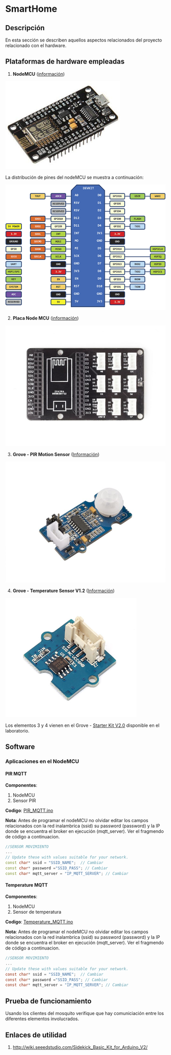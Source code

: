 # SmartHome #

## Descripción ##
En esta sección se describen aquellos aspectos relacionados del proyecto relacionado con el hardware.

## Plataformas de hardware empleadas ##

1. **NodeMCU** ([información](https://en.wikipedia.org/wiki/NodeMCU))

![nodemcu-v3](nodemcu-v3.jpg)

La distribución de pines del nodeMCU se muestra a continuación:

![pines-nodemcu-v3](pines-nodemcu.png)

2. **Placa Node MCU** ([información](http://wiki.seeedstudio.com/Grove_Base_Shield_for_NodeMCU_V1.0/))

![placa_modemcu](placa_nodemcu2.jpg)

3. **Grove - PIR Motion Sensor** ([Información](http://wiki.seeedstudio.com/Grove-PIR_Motion_Sensor/))

![pir_sensor](pir_sensor.jpg)

4. **Grove - Temperature Sensor V1.2** ([Información](http://wiki.seeedstudio.com/Grove-Temperature_Sensor_V1.2/))

![temperature_sensor](Grove_Temperature_Sensor_View.jpg)

Los elementos 3 y 4 vienen en el Grove - [Starter Kit V2.0](https://seeeddoc.github.io/Grove-Starter_Kit_V2.0/) disponible en el laboratorio.


## Software ##

### Aplicaciones en el NodeMCU ###

#### PIR MQTT ####

**Componentes**:
1. NodeMCU
2. Sensor PIR

**Codigo**: [PIR_MQTT.ino](./PIR_MQTT/PIR_MQTT.ino)

**Nota**: Antes de programar el nodeMCU no olvidar editar los campos relacionados con la red inalambrica (ssid) su password (password) y la IP donde se encuentra el broker en ejecución (mqtt_server). Ver el fragmendo de código a continuacion.

```C++
//SENSOR MOVIMIENTO
...
// Update these with values suitable for your network.
const char* ssid = "SSID_NAME";  // Cambiar
const char* password ="SSID_PASS"; // Cambiar
const char* mqtt_server = "IP_MQTT_SERVER"; // Cambiar
```

#### Temperature MQTT ####

**Componentes**:
1. NodeMCU
2. Sensor de temperatura

**Codigo**: [Temperature_MQTT.ino](./Temperature_MQTT/Temperature_MQTT.ino)


**Nota**: Antes de programar el nodeMCU no olvidar editar los campos relacionados con la red inalambrica (ssid) su password (password) y la IP donde se encuentra el broker en ejecución (mqtt_server). Ver el fragmendo de código a continuacion.


```C
//SENSOR MOVIMIENTO
...
// Update these with values suitable for your network.
const char* ssid = "SSID_NAME";  // Cambiar
const char* password ="SSID_PASS"; // Cambiar
const char* mqtt_server = "IP_MQTT_SERVER"; // Cambiar
```

## Prueba de funcionamiento ##

Usando los clientes del mosquito verifique que hay comuniciación entre los diferentes elementos involucrados.

## Enlaces de utilidad ##
1. http://wiki.seeedstudio.com/Sidekick_Basic_Kit_for_Arduino_V2/